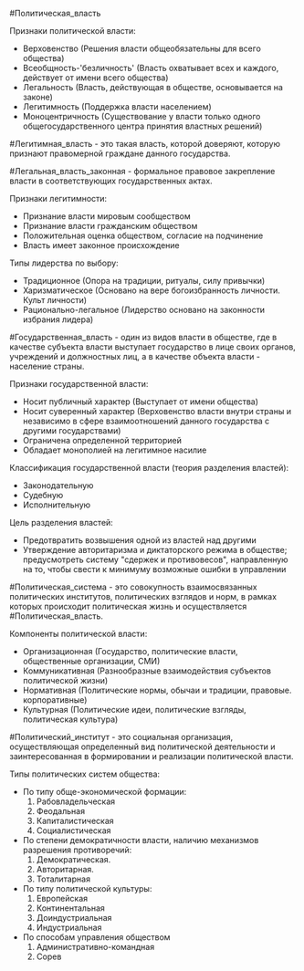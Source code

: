 #Политическая_власть 

Признаки политической власти:
- Верховенство (Решения власти общеобязательны для всего общества)
- Всеобщность-'безличность' (Власть охватывает всех и каждого, действует от имени всего общества)
- Легальность (Власть, действующая в обществе, основывается на законе)
- Легитимность (Поддержка власти населением)
- Моноцентричность (Существование у власти только одного общегосударственного центра принятия властных решений)

#Легитимная_власть - это такая власть, которой доверяют, которую признают правомерной граждане данного государства.

#Легальная_власть_законная - формальное правовое закрепление власти в соответствующих государственных актах.

Признаки легитимности:
- Признание власти мировым сообществом
- Признание власти гражданским обществом
- Положительная оценка обществом, согласие на подчинение
- Власть имеет законное происхождение

Типы лидерства по выбору:
- Традиционное (Опора на традиции, ритуалы, силу привычки)
- Харизматическое (Основано на вере богоизбранность личности. Культ личности)
- Рационально-легальное (Лидерство основано на законности избрания лидера)

#Государственная_власть - один из видов власти в обществе, где в качестве субъекта власти выступает государство в лице своих органов, учреждений и должностных лиц, а в качестве объекта власти - население страны.

Признаки государственной власти:
- Носит публичный характер (Выступает от имени общества)
- Носит суверенный характер (Верховенство власти внутри страны и независимо в сфере взаимоотношений данного государства с другими государствами)
- Ограничена определенной территорией
- Обладает монополией на легитимное насилие

Классификация государственной власти (теория разделения властей):
- Законодательную
- Судебную
- Исполнительную

Цель разделения властей:
- Предотвратить возвышения одной из властей над другими
- Утверждение авторитаризма и диктаторского режима в обществе; предусмотреть систему "сдержек и противовесов", направленную на то, чтобы свести к минимуму возможные ошибки в управлении

#Политическая_система - это совокупность взаимосвязанных политических институтов, политических взглядов и норм, в рамках которых происходит политическая жизнь и осуществляется #Политическая_власть.

Компоненты политической власти:
- Организационная (Государство, политические власти, общественные организации, СМИ)
- Коммуникативная (Разнообразные взаимодействия субъектов политической жизни)
- Нормативная (Политические нормы, обычаи и традиции, правовые. корпоративные)
- Культурная (Политические идеи, политические взгляды, политическая культура)

#Политический_институт - это социальная организация, осуществляющая определенный вид политической деятельности и заинтересованная в формировании и реализации политической власти.

Типы политических систем общества:
- По типу обще-экономической формации:
	1. Рабовладельческая
	2. Феодальная
	3. Капиталистическая
	4. Социалистическая
- По степени демократичности власти, наличию механизмов разрешения противоречий:
	1. Демократическая. 
	2. Авторитарная. 
	3. Тоталитарная
- По типу политической культуры:
	1. Европейская
	2. Континентальная
	3. Доиндустриальная
	4. Индустриальная
- По способам управления обществом
	1. Административно-командная
	2. Сорев


